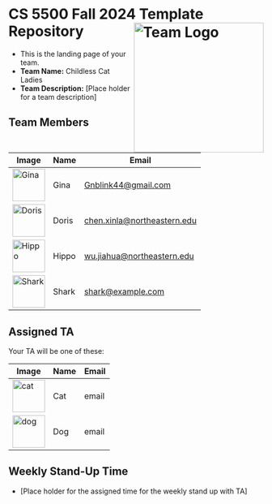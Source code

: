 # CS 5500 Fall 2024 Template Repository <img src="https://github.com/user-attachments/assets/5ea52a39-8b0a-4d68-a361-a92323f864eb" alt="Team Logo" height="256" width="256" align="right">


- This is the landing page of your team.
- **Team Name:** Childless Cat Ladies
- **Team Description:** [Place holder for a team description]


## Team Members
| Image | Name | Email |
|-------|------|-------|
| <img src="https://github.com/user-attachments/assets/cff76bdd-50dd-4c3e-ac3d-9bc84244c499" alt="Gina" height="64" width="64"> | Gina | Gnblink44@gmail.com |
| <img src="Resources/dog.png" alt="Doris" height="64" width="64"> | Doris | chen.xinla@northeastern.edu |
| <img src="Resources/hippo.png" alt="Hippo" height="64" width="64"> | Hippo | wu.jiahua@northeastern.edu |
| <img src="Resources/shark.png" alt="Shark" height="64" width="64"> | Shark | shark@example.com |



## Assigned TA
Your TA will be one of these:

| Image | Name | Email |
|-------|------|-------|
| <img src="Resources/cat.png" alt="cat" height="64" width="64"> | Cat | email |
| <img src="Resources/dog.png" alt="dog" height="64" width="64"> | Dog| email |


## Weekly Stand-Up Time
- [Place holder for the assigned time for the weekly stand up with TA]

